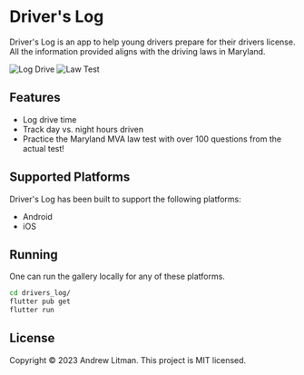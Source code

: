 # Driver's Log

Driver's Log is an app to help young drivers prepare for their drivers license. All the information provided aligns with the driving laws in Maryland.

![Log Drive](https://github.com/Alitma5094/Drivers-Log/assets/58941245/fb9919d7-2556-43e5-8bbe-3b0e1f2898ca)
![Law Test](https://github.com/Alitma5094/Drivers-Log/assets/58941245/9abb7e4a-c5a8-4959-be01-7ea1f01c72aa)

## Features

- Log drive time
- Track day vs. night hours driven
- Practice the Maryland MVA law test with over 100 questions from the actual test!

## Supported Platforms

Driver's Log has been built to support the following platforms:

- Android
- iOS

## Running

One can run the gallery locally for any of these platforms.

```bash
cd drivers_log/
flutter pub get
flutter run
```

## License
Copyright © 2023 Andrew Litman.
This project is MIT licensed.
